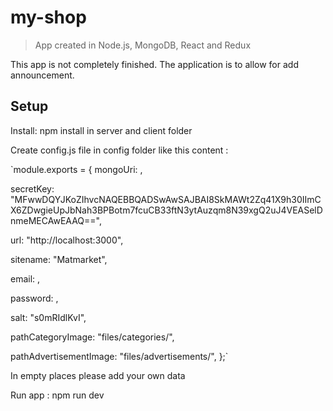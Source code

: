 # my-shop

> App created in Node.js, MongoDB, React and Redux

This app is not completely finished. The application is to allow for add announcement.

## Setup

Install:
npm install in server and client folder

Create config.js file in config folder like this content :

`module.exports = { 
  mongoUri: ,
  
  secretKey: "MFwwDQYJKoZIhvcNAQEBBQADSwAwSAJBAI8SkMAWt2Zq41X9h30IImCX6ZDwgieUpJbNah3BPBotm7fcuCB33ftN3ytAuzqm8N39xgQ2uJ4VEASelDnmeMECAwEAAQ==",
  
  url: "http://localhost:3000",
  
  sitename: "Matmarket",
  
  email: ,
  
  password: ,
  
  salt: "s0mRIdlKvI",
  
  pathCategoryImage: "files/categories/",
  
  pathAdvertisementImage: "files/advertisements/",
  };`

In empty places please add your own data

Run app :
npm run dev
